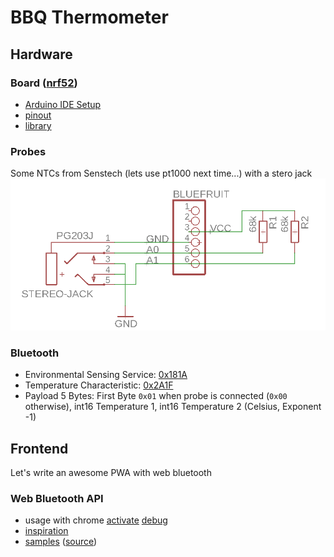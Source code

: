 # BBQ Thermometer

## Hardware

### Board ([nrf52](https://www.adafruit.com/product/3406))

* [Arduino IDE Setup](https://learn.adafruit.com/bluefruit-nrf52-feather-learning-guide/arduino-bsp-setup)
* [pinout](https://learn.adafruit.com/bluefruit-nrf52-feather-learning-guide/device-pinout)
* [library](https://github.com/adafruit/Adafruit_nRF52_Arduino/)

### Probes

Some NTCs from Senstech (lets use pt1000 next time...) with a stero jack
![schematic](hardware/schematic.png)

### Bluetooth

* Environmental Sensing Service: [0x181A](https://www.bluetooth.com/specifications/gatt/viewer?attributeXmlFile=org.bluetooth.service.environmental_sensing.xml)
* Temperature Characteristic: [0x2A1F](https://www.bluetooth.com/specifications/gatt/viewer?attributeXmlFile=org.bluetooth.characteristic.temperature_celsius.xml)
* Payload 5 Bytes: First Byte `0x01` when probe is connected (`0x00` otherwise), int16 Temperature 1, int16 Temperature 2 (Celsius, Exponent -1)

## Frontend

Let's write an awesome PWA with web bluetooth

### Web Bluetooth API

* usage with chrome [activate](chrome://flags/#enable-experimental-web-platform-features) [debug](chrome://bluetooth-internals)
* [inspiration](https://www.youtube.com/watch?v=_4nrh6mTt4E&feature=youtu.be&t=8h19m47s)
* [samples](https://googlechrome.github.io/samples/web-bluetooth/) ([source](https://github.com/GoogleChrome/samples/tree/gh-pages/web-bluetooth))
